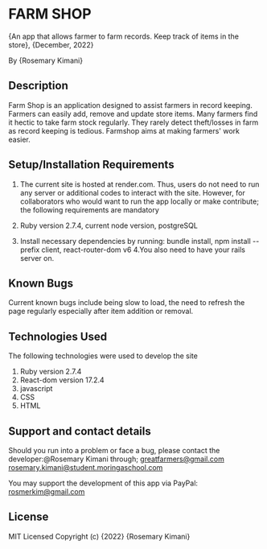 # FARM SHOP
{An app that allows farmer to farm records. Keep track of items in the store}, {December, 2022}

By {Rosemary Kimani}

## Description
Farm Shop is an application designed to assist farmers in record keeping. Farmers can easily add, remove and update store items. Many farmers find it hectic to take farm stock regularly. They rarely detect theft/losses in farm as record keeping is tedious. Farmshop aims at making farmers' work easier.

## Setup/Installation Requirements
1. The current site is hosted at render.com. Thus, users do not need to run any server or additional codes to interact with the site. However, for collaborators who would want to run the app locally or make contribute; the following requirements are mandatory
   
2. Ruby version 2.7.4, current node version, postgreSQL
3. Install necessary dependencies by running: bundle install, npm install --prefix client, react-router-dom v6
4.You also need to have your rails server on.

## Known Bugs
Current known bugs include being slow to load, the need to refresh the page regularly especially after item addition or removal.

## Technologies Used
The following technologies were used to develop the site

1. Ruby version 2.7.4
2. React-dom version 17.2.4
3. javascript
4. CSS
5. HTML
 ## Support and contact details
   Should you run into a problem or face a bug, please contact the developer:@Rosemary Kimani through; greatfarmers@gmail.com rosemary.kimani@student.moringaschool.com

   You may support the development of this app via PayPal: rosmerkim@gmail.com

 ## License
MIT Licensed Copyright (c) {2022} {Rosemary Kimani}



